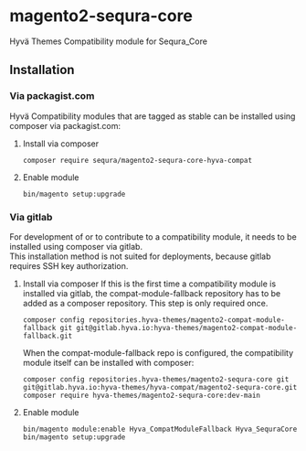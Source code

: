 
# magento2-sequra-core
Hyvä Themes Compatibility module for Sequra_Core
 
## Installation

### Via packagist.com

Hyvä Compatibility modules that are tagged as stable can be installed using composer via packagist.com:

1. Install via composer
    ```
    composer require sequra/magento2-sequra-core-hyva-compat
    ```
2. Enable module
    ```
    bin/magento setup:upgrade
    ```


### Via gitlab

For development of or to contribute to a compatibility module, it needs to be installed using composer via gitlab.  
This installation method is not suited for deployments, because gitlab requires SSH key authorization.

1. Install via composer
    If this is the first time a compatibility module is installed via gitlab, the compat-module-fallback repository has to be
    added as a composer repository. This step is only required once.
    ```
    composer config repositories.hyva-themes/magento2-compat-module-fallback git git@gitlab.hyva.io:hyva-themes/magento2-compat-module-fallback.git
    ```

    When the compat-module-fallback repo is configured, the compatibility module itself can be installed with composer:
    ```
    composer config repositories.hyva-themes/magento2-sequra-core git git@gitlab.hyva.io:hyva-themes/hyva-compat/magento2-sequra-core.git
    composer require hyva-themes/magento2-sequra-core:dev-main
    ```
2. Enable module
    ```
    bin/magento module:enable Hyva_CompatModuleFallback Hyva_SequraCore
    bin/magento setup:upgrade
    ```
   
